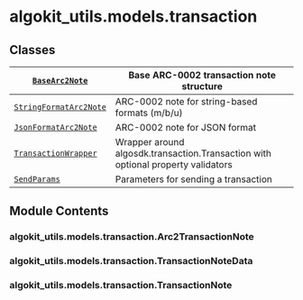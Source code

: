 # algokit_utils.models.transaction

## Classes

| [`BaseArc2Note`](BaseArc2Note.md#algokit_utils.models.transaction.BaseArc2Note)                         | Base ARC-0002 transaction note structure                                         |
|---------------------------------------------------------------------------------------------------------|----------------------------------------------------------------------------------|
| [`StringFormatArc2Note`](StringFormatArc2Note.md#algokit_utils.models.transaction.StringFormatArc2Note) | ARC-0002 note for string-based formats (m/b/u)                                   |
| [`JsonFormatArc2Note`](JsonFormatArc2Note.md#algokit_utils.models.transaction.JsonFormatArc2Note)       | ARC-0002 note for JSON format                                                    |
| [`TransactionWrapper`](TransactionWrapper.md#algokit_utils.models.transaction.TransactionWrapper)       | Wrapper around algosdk.transaction.Transaction with optional property validators |
| [`SendParams`](SendParams.md#algokit_utils.models.transaction.SendParams)                               | Parameters for sending a transaction                                             |

## Module Contents

### algokit_utils.models.transaction.Arc2TransactionNote

### algokit_utils.models.transaction.TransactionNoteData

### algokit_utils.models.transaction.TransactionNote
